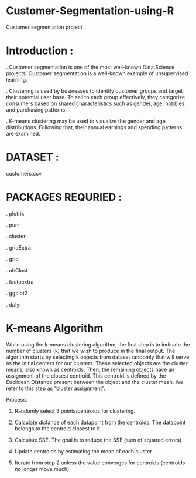 # Customer-Segmentation-using-R

Customer segmentation project

# Introduction :

. Customer segmentation is one of the most well-known Data Science projects. Customer segmentation is a well-known example of unsupervised learning.

. Clustering is used by businesses to identify customer groups and target their potential user base. To sell to each group effectively, they categorize consumers based on shared characteristics such as gender, age, hobbies, and purchasing patterns.

. K-means clustering may be used to visualize the gender and age distributions. Following that, their annual earnings and spending patterns are examined.

# DATASET :

customers.csv

# PACKAGES REQURIED :

. plotrix

. purr

. cluster

. gridExtra

. grid

. nbClust

. factoextra

. ggplot2

. dplyr

# K-means Algorithm

While using the k-means clustering algorithm, the first step is to indicate the number of clusters (k) that we wish to produce in the final output. The algorithm starts by selecting k objects from dataset randomly that will serve as the initial centers for our clusters. These selected objects are the cluster means, also known as centroids. Then, the remaining objects have an assignment of the closest centroid. This centroid is defined by the Euclidean Distance present between the object and the cluster mean. We refer to this step as “cluster assignment”.

Process:

1. Randomly select 3 points/centroids for clustering.
  
2. Calculate distance of each datapoint from the centroids. The datapoint belongs to the centroid closest to it.
   
3. Calculate SSE. The goal is to reduce the SSE (sum of squared errors)
 
4. Update centroids by estimating the mean of each cluster.
 
5. Iterate from step 2 unless the value converges for centroids (centroids no longer move much)
   
